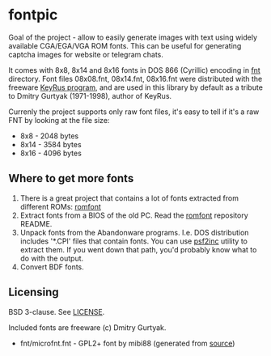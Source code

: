 # fontpic

Goal of the project - allow to easily generate images with text using widely
available CGA/EGA/VGA ROM fonts.  This can be useful for generating captcha
images for website or telegram chats.

It comes with 8x8, 8x14 and 8x16 fonts in DOS 866 (Cyrillic) encoding in
[fnt](/fnt) directory.  Font files 08x08.fnt, 08x14.fnt, 08x16.fnt were
distributed with the freeware [KeyRus program][1], and are used in this
library by default as a tribute to Dmitry Gurtyak (1971-1998), author of
KeyRus.

Currenly the project supports only raw font files, it's easy to tell if it's
a raw FNT by looking at the file size:

- 8x8 - 2048 bytes
- 8x14 - 3584 bytes
- 8x16 - 4096 bytes

## Where to get more fonts

1. There is a great project that contains a lot of fonts extracted from
   different ROMs: [romfont][2]
2. Extract fonts from a BIOS of the old PC.  Read the [romfont][2] repository
   README.
3. Unpack fonts from the Abandonware programs.  I.e. DOS distribution includes
   '*.CPI' files that contain fonts.  You can use [psf2inc][3] utility to
   extract them.  If you went down that path, you'd probably know what to do
   with the output.
4. Convert BDF fonts.


## Licensing

BSD 3-clause.  See [LICENSE](/LICENSE).

Included fonts are freeware (c) Dmitry Gurtyak.

- fnt/microfnt.fnt -  GPL2+ font by mibi88 (generated from [source][4])


[1]: https://en.wikipedia.org/wiki/KeyRus
[2]: https://github.com/spacerace/romfont
[3]: https://www.mankier.com/1/psf2inc
[4]: https://git.planet-casio.com/mibi88/microfont/src/branch/master/microfont.png
